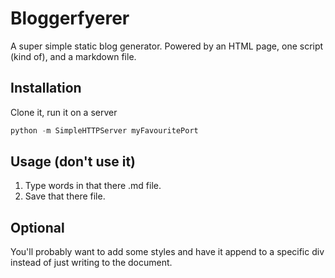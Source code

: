 # Bloggerfyerer

A super simple static blog generator. Powered by an HTML page, one script (kind of), and a markdown file.

## Installation

Clone it, run it on a server

``` python
python -m SimpleHTTPServer myFavouritePort
```

## Usage (don't use it)

1. Type words in that there .md file.
2. Save that there file.

## Optional

You'll probably want to add some styles and have it append to a specific div instead of just writing to the document.
